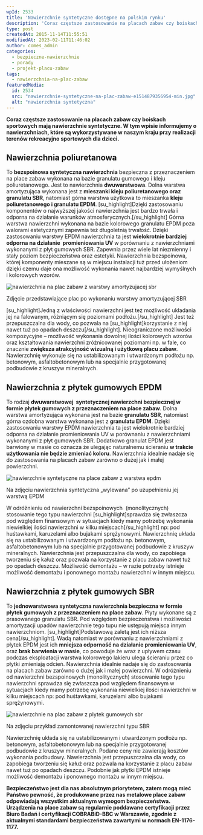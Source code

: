 ```yaml
---
wpId: 2533
title: 'Nawierzchnie syntetyczne dostępne na polskim rynku'
description: 'Coraz częstsze zastosowanie na placach zabaw czy boiskach sportowych mają nawierzchnie syntetyczne. W tym wpisie informujemy o nawierzchniach, które są wykorzystywane w naszym kraju przy realizacji terenów rekreacyjno sportowych dla dzieci. Nawierzchnia poliuretanowa To&nbsp;bezspoinowa syntetyczna nawierzchnia bezpieczna z przeznaczeniem na place zabaw wykonana na bazie granulatu gumowego i kleju poliuretanowego. Jest to nawierzchnia dwuwarstwowa. Dolna ...'
type: post
createdAt: 2015-11-14T11:55:51
modifiedAt: 2023-02-11T11:46:02
author: comes_admin
categories:
  - bezpieczne-nawierzchnie
  - porady
  - projekt-placu-zabaw
tags:
  - nawierzchnia-na-plac-zabaw
featuredMedia:
  id: 2534
  src: "nawierzchnie-syntetyczne-na-plac-zabaw-e1514879356954-min.jpg"
  alt: "nawierzchnia syntetyczna"
---
```



**Coraz częstsze zastosowanie na placach zabaw czy boiskach sportowych mają nawierzchnie syntetyczne. W tym wpisie informujemy o nawierzchniach, które są wykorzystywane w naszym kraju przy realizacji terenów rekreacyjno sportowych dla dzieci.**

## Nawierzchnia poliuretanowa

To **bezspoinowa syntetyczna nawierzchnia** bezpieczna z przeznaczeniem na place zabaw wykonana na bazie granulatu gumowego i kleju poliuretanowego. Jest to nawierzchnia **dwuwarstwowa**. Dolna warstwa amortyzująca wykonana jest z **mieszanki kleju poliuretanowego oraz granulatu SBR**, natomiast górna warstwa użytkowa to mieszanka **kleju poliuretanowego i granulatu EPDM**. \[su\_highlight\]Dzięki zastosowaniu komponentów o najwyższej jakości nawierzchnia jest bardzo trwała i odporna na działanie warunków atmosferycznych.\[/su\_highlight\] Górna warstwa nawierzchni wykonana na bazie kolorowego granulatu EPDM poza walorami estetycznymi zapewnia też długoletnią trwałość. Dzięki zastosowaniu warstwy EPDM nawierzchnia ta jest **wielokrotnie bardziej odporna na działanie  promieniowania UV** w porównaniu z nawierzchniami wykonanymi z płyt gumowych SBR. Zapewnia przez wiele lat niezmienny i stały poziom bezpieczeństwa oraz estetyki. Nawierzchnia bezspoinowa, której komponenty mieszane są w miejscu instalacji tuż przed ułożeniom dzięki czemu daje ona możliwość wykonania nawet najbardziej wymyślnych i kolorowych wzorów.

![nawierzchnia na plac zabaw z warstwy amortyzujacej sbr](@wp-content/uploads/architekci/2015/08/nawierzchnia_na_plac_zabaw_z_warstwy_amortyzujacej_sbr.jpg)

Zdjęcie przedstawiające plac po wykonaniu warstwy amortyzującej SBR

\[su\_highlight\]Jedną z właściwości nawierzchni jest też możliwość układania jej na falowanym, różniącym się poziomami podłożu.\[/su\_highlight\] Jest też przepuszczalna dla wody, co pozwala na \[su\_highlight\]korzystanie z niej nawet tuż po opadach deszczu\[/su\_highlight\]. Nieograniczone możliwości kompozycyjne – możliwość wykonania dowolnej ilości kolorowych wzorów oraz kształtowania nawierzchni zróżnicowanej poziomami np. w fale, co znacznie **zwiększa atrakcyjność wizualną i użytkową placu zabaw**. Nawierzchnię wykonuje się na ustabilizowanym i utwardzonym podłożu np. betonowym, asfaltobetonowym lub na specjalnie przygotowanej podbudowie z kruszyw mineralnych.

## Nawierzchnia z płytek gumowych EPDM

To rodzaj **dwuwarstwowej  syntetycznej nawierzchni bezpiecznej w formie płytek gumowych z przeznaczeniem na place zabaw**. Dolna warstwa amortyzująca wykonana jest na bazie **granulatu SBR**, natomiast górna ozdobna warstwa wykonana jest z **granulatu EPDM**. Dzięki zastosowaniu warstwy EPDM nawierzchnia ta jest wielokrotnie bardziej odporna na działanie promieniowania UV w porównaniu z nawierzchniami wykonanymi z płyt gumowych SBR. Dodatkowo granulat EPDM jest barwiony w masie co oznacza że ulegając naturalnemu ścieraniu **w trakcie użytkowania nie będzie zmieniać koloru**. Nawierzchnia idealnie nadaje się do zastosowania na placach zabaw zarówno o dużej jak i małej powierzchni.

![nawierzchnie syntetyczne na place zabaw z warstwa epdm](@wp-content/uploads/architekci/2015/11/nawierzchnie_syntetyczne_na_place_zabaw_z_warstwa_epdm.jpg)

Na zdjęciu nawierzchnia syntetyczna „wylewana” po uzupełnieniu jej warstwą EPDM

W odróżnieniu od nawierzchni bezspoinowych  (monolitycznych) stosowanie tego typu nawierzchni \[su\_highlight\]sprawdza się zwłaszcza pod względem finansowym w sytuacjach kiedy mamy potrzebę wykonania niewielkiej ilości nawierzchni w kilku miejscach\[/su\_highlight\] np: pod huśtawkami, karuzelami albo bujakami sprężynowymi. Nawierzchnię układa się na ustabilizowanym i utwardzonym podłożu np. betonowym, asfaltobetonowym lub na specjalnie przygotowanej podbudowie z kruszyw mineralnych. Nawierzchnia jest przepuszczalna dla wody, co zapobiega tworzeniu się kałuż oraz pozwala na korzystanie z placu zabaw nawet tuż po opadach deszczu. Możliwość demontażu – w razie potrzeby istnieje możliwość demontażu i ponownego montażu nawierzchni w innym miejscu.

## Nawierzchnia z płytek gumowych SBR

To **jednowarstwowa syntetyczna nawierzchnia bezpieczna w formie płytek gumowych z przeznaczeniem na place zabaw**. Płyty wykonane są z prasowanego granulatu SBR. Pod względem bezpieczeństwa i możliwości amortyzacji upadów nawierzchnie tego tupu nie ustępują miejsca innym nawierzchniom. \[su\_highlight\]Podstawową zaletą jest ich niższa cena\[/su\_highlight\]. Wadą natomiast w porównaniu z nawierzchniami z płytek EPDM jest ich **mniejsza odporność na działanie promieniowania UV**, oraz **brak barwienia w masie**, co powoduje że wraz z upływem czasu podczas eksploatacji warstwa kolorowego lakieru ulega ścieraniu przez co płytki zmieniają odcień. Nawierzchnia idealnie nadaje się do zastosowania na placach zabaw zarówno o dużej jak i małej powierzchni. W odróżnieniu od nawierzchni bezspoinowych (monolitycznych) stosowanie tego typu nawierzchni sprawdza się zwłaszcza pod względem finansowym w sytuacjach kiedy mamy potrzebę wykonania niewielkiej ilości nawierzchni w kilku miejscach np: pod huśtawkami, karuzelami albo bujakami sprężynowymi.

![nawierzchnie na plac zabaw z plytek gumowych sbr](@wp-content/uploads/architekci/2015/11/nawierzchnie_na_plac_zabaw_z_plytek_gumowych_sbr.jpg)

Na zdjęciu przykład zamontowanej nawierzchni typu SBR

Nawierzchnię układa się na ustabilizowanym i utwardzonym podłożu np. betonowym, asfaltobetonowym lub na specjalnie przygotowanej podbudowie z kruszyw mineralnych. Podane ceny nie zawierają kosztów wykonania podbudowy. Nawierzchnia jest przepuszczalna dla wody, co zapobiega tworzeniu się kałuż oraz pozwala na korzystanie z placu zabaw nawet tuż po opadach deszczu. Podobnie jak płytki EPDM istnieje możliwość demontażu i ponownego montażu w innym miejscu.

**Bezpieczeństwo jest dla nas absolutnym priorytetem, zatem mogą mieć Państwo pewność, że produkowane przez nas metalowe place zabaw odpowiadają wszystkim aktualnym wymogom bezpieczeństwa. Urządzenia na place zabaw są regularnie poddawane certyfikacji przez Biuro Badań i certyfikacji COBRABiD-BBC w Warszawie, zgodnie z aktualnymi standardami bezpieczeństwa zawartymi w normach EN-1176-1177.**